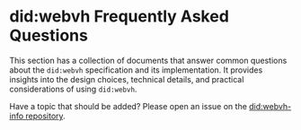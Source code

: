 # did:webvh Frequently Asked Questions

This section has a collection of documents that answer common questions about the `did:webvh` specification and its implementation. It provides insights into the design choices, technical details, and practical considerations of using `did:webvh`.

Have a topic that should be added? Please open an issue on the [did:webvh-info repository](https://github.com/decentralized-identity/didwebvh-info/issues).
